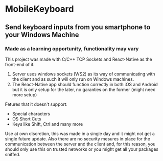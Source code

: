 # MobileKeyboard
## Send keyboard inputs from you smartphone to your Windows Machine
### Made as a learning opportunity, functionality may vary

This project was made with C/C++ TCP Sockets and React-Native as the front-end of it.
1. Server uses windows sockets (WS2) as its way of communicating with the client and as such it will only run on Windows machines.
2. The React-Native app should function correctly in both iOS and Android but it is only setup for the later, no garanties on the former (might need more setup)

Fetures that it doesn't support:
* Special characters
* OS Short Cuts
* Keys like Shift, Ctrl and many more

Use at own discretion, this was made in a single day and it might not get a single future update. Also there are no security mesures in place for the communication between the server and the client and, for this reason, you should only use this on trusted networks or you might get all your packages sniffed.
